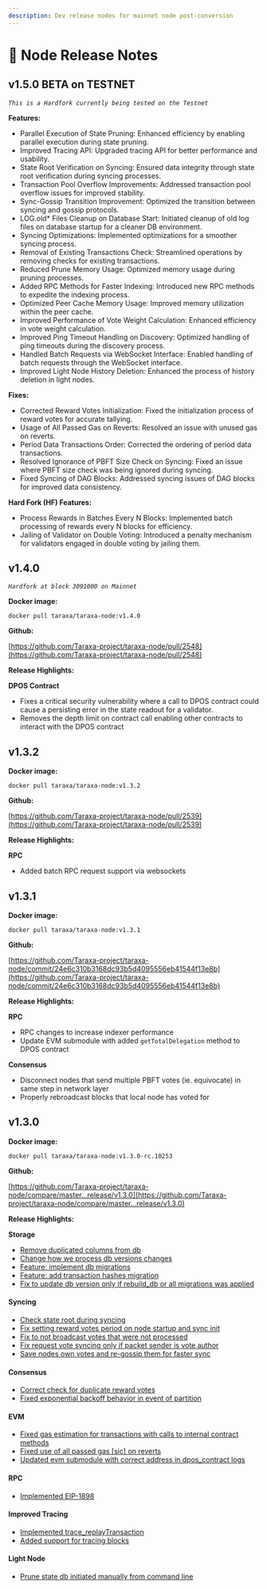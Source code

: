 ```yaml
---
description: Dev release nodes for mainnet node post-conversion
---
```


# 🔢 Node Release Notes

## v1.5.0 BETA on TESTNET

_`This is a Hardfork currently being tested on the Testnet`_&#x20;



**Features:**

* Parallel Execution of State Pruning: Enhanced efficiency by enabling parallel execution during state pruning.
* Improved Tracing API: Upgraded tracing API for better performance and usability.
* State Root Verification on Syncing: Ensured data integrity through state root verification during syncing processes.
* Transaction Pool Overflow Improvements: Addressed transaction pool overflow issues for improved stability.
* Sync-Gossip Transition Improvement: Optimized the transition between syncing and gossip protocols.
* LOG.old\* Files Cleanup on Database Start: Initiated cleanup of old log files on database startup for a cleaner DB environment.
* Syncing Optimizations: Implemented optimizations for a smoother syncing process.
* Removal of Existing Transactions Check: Streamlined operations by removing checks for existing transactions.
* Reduced Prune Memory Usage: Optimized memory usage during pruning processes.
* Added RPC Methods for Faster Indexing: Introduced new RPC methods to expedite the indexing process.
* Optimized Peer Cache Memory Usage: Improved memory utilization within the peer cache.
* Improved Performance of Vote Weight Calculation: Enhanced efficiency in vote weight calculation.
* Improved Ping Timeout Handling on Discovery: Optimized handling of ping timeouts during the discovery process.
* Handled Batch Requests via WebSocket Interface: Enabled handling of batch requests through the WebSocket interface.
* Improved Light Node History Deletion: Enhanced the process of history deletion in light nodes.



**Fixes:**

* Corrected Reward Votes Initialization: Fixed the initialization process of reward votes for accurate tallying.
* Usage of All Passed Gas on Reverts: Resolved an issue with unused gas on reverts.
* Period Data Transactions Order: Corrected the ordering of period data transactions.
* Resolved Ignorance of PBFT Size Check on Syncing: Fixed an issue where PBFT size check was being ignored during syncing.
* Fixed Syncing of DAG Blocks: Addressed syncing issues of DAG blocks for improved data consistency.



**Hard Fork (HF) Features:**

* Process Rewards in Batches Every N Blocks: Implemented batch processing of rewards every N blocks for efficiency.
* Jailing of Validator on Double Voting: Introduced a penalty mechanism for validators engaged in double voting by jailing them.





## v1.4.0

_`Hardfork at block 3091000 on Mainnet`_

**Docker image:**&#x20;

`docker pull taraxa/taraxa-node:v1.4.0`&#x20;

**Github:** &#x20;

[https://github.com/Taraxa-project/taraxa-node/pull/2548](https://github.com/Taraxa-project/taraxa-node/pull/2548)



**Release Highlights:**&#x20;

**DPOS Contract**

* Fixes a critical security vulnerability where a call to DPOS contract could cause a persisting error in the state readout for a validator.
* Removes the depth limit on contract call enabling other contracts to interact with the DPOS contract

## v1.3.2

**Docker image:**&#x20;

`docker pull taraxa/taraxa-node:v1.3.2`&#x20;

**Github:** &#x20;

[https://github.com/Taraxa-project/taraxa-node/pull/2539](https://github.com/Taraxa-project/taraxa-node/pull/2539)



**Release Highlights:**&#x20;

**RPC**

* Added batch RPC request support via websockets

## v1.3.1

**Docker image:**&#x20;

`docker pull taraxa/taraxa-node:v1.3.1`&#x20;

**Github:** &#x20;

[https://github.com/Taraxa-project/taraxa-node/commit/24e6c310b3168dc93b5d4095556eb41544f13e8b](https://github.com/Taraxa-project/taraxa-node/commit/24e6c310b3168dc93b5d4095556eb41544f13e8b)



**Release Highlights:**&#x20;

**RPC**

* RPC changes to increase indexer performance
* Update EVM submodule with added `getTotalDelegation` method to DPOS contract

**Consensus**

* Disconnect nodes that send multiple PBFT votes (ie. equivocate) in same step in network layer
* Properly rebroadcast blocks that local node has voted for

## v1.3.0

**Docker image:**&#x20;

`docker pull taraxa/taraxa-node:v1.3.0-rc.10253`

**Github:** &#x20;

[https://github.com/Taraxa-project/taraxa-node/compare/master...release/v1.3.0](https://github.com/Taraxa-project/taraxa-node/compare/master...release/v1.3.0)  &#x20;



**Release Highlights:**&#x20;

**Storage**

* [Remove duplicated columns from db](https://github.com/Taraxa-project/taraxa-node/commit/9a4f4afcc7517a2a46bf09c50f666fad0b64c88f)
* [Change how we process db versions changes](https://github.com/Taraxa-project/taraxa-node/commit/bda00c5d70b7c6f403b03a25f71c1772c5343c83)
* [Feature: implement db migrations](https://github.com/Taraxa-project/taraxa-node/commit/8d85640ad145e8efb17b0f64ddc56059dec502e3)
* [Feature: add transaction hashes migration](https://github.com/Taraxa-project/taraxa-node/commit/377bf9a24d70eb10bcefa2bcc453d889be344767)
* [Fix to update db version only if rebuild\_db or all migrations was applied](https://github.com/Taraxa-project/taraxa-node/commit/3a985ec594828d01bbd2480e0da7cd2c452fa76e)

#### Syncing

* [Check state root during syncing](https://github.com/Taraxa-project/taraxa-node/commit/e78e5193062809067a21d79eb7c33fae3be78075)
* [Fix setting reward votes period on node startup and sync init](https://github.com/Taraxa-project/taraxa-node/commit/d557974786196d80b7e961fd9011da9fbb60179e)
* [Fix to not broadcast votes that were not processed](https://github.com/Taraxa-project/taraxa-node/commit/35ffa41fa44c0e6ee4ce601bedbb1514a698808b)
* [Fix request vote syncing only if packet sender is vote author](https://github.com/Taraxa-project/taraxa-node/commit/5aac615aa0b918a6a9ee107555e809262ae06065)
* [Save nodes own votes and re-gossip them for faster sync](https://github.com/Taraxa-project/taraxa-node/commit/89cebc490e7d45f3ff508fcb1d3c47e49c9a3e4d)

#### Consensus

* [Correct check for duplicate reward votes](https://github.com/Taraxa-project/taraxa-node/commit/e4cd97cf08ad1804eeefcebb0f6f25dce53c3cec)
* [Fixed exponential backoff behavior in event of partition](https://github.com/Taraxa-project/taraxa-node/commit/52ff614d7fab942d019bb36329478e0515050cc9)

#### EVM

* [Fixed gas estimation for transactions with calls to internal contract methods](https://github.com/Taraxa-project/taraxa-node/commit/903ec6deff92c67145a491e6cf201cfb3e3a10d5)
* [Fixed use of all passed gas \[sic\] on reverts](https://github.com/Taraxa-project/taraxa-node/commit/9b1756293e0dbfc931fd11ad630072a1184c47e6)
* [Updated evm submodule with correct address in dpos\_contract logs](https://github.com/Taraxa-project/taraxa-node/commit/bbd34eebc6b178db1de0afe93de68dc485248f23)

#### RPC

* [Implemented EIP-1898](https://github.com/Taraxa-project/taraxa-node/commit/80b8f12d7473cdbd897bba690b19c43501fca7c3)

#### Improved Tracing

* [Implemented trace\_replayTransaction](https://github.com/Taraxa-project/taraxa-node/commit/0f6abd5fad871c1ea504f7f548132162740942f5)
* [Added support for tracing blocks](https://github.com/Taraxa-project/taraxa-node/commit/c7ecdb98892409388e6bba2b138c9972defaaa70)

#### Light Node

* [Prune state db initiated manually from command line](https://github.com/Taraxa-project/taraxa-node/commit/e295ed3bbf99e857a1c3f67382a9da69a6d1a93b)
